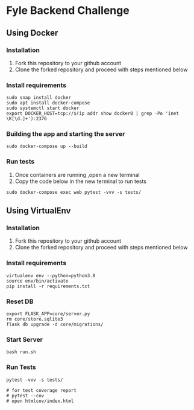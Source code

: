 # Fyle Backend Challenge

## Using Docker

### Installation

1. Fork this repository to your github account
2. Clone the forked repository and proceed with steps mentioned below

### Install requirements

```
sudo snap install docker
sudo apt install docker-compose
sudo systemctl start docker
export DOCKER_HOST=tcp://$(ip addr show docker0 | grep -Po 'inet \K[\d.]+'):2376
```
### Building the app and starting the server

```
sudo docker-compose up --build
```
### Run tests

1) Once containers are running ,open a new terminal
2) Copy the code below in the new terminal to run tests

```
sudo docker-compose exec web pytest -vvv -s tests/
```

## Using VirtualEnv

### Installation 

1. Fork this repository to your github account
2. Clone the forked repository and proceed with steps mentioned below

### Install requirements

```
virtualenv env --python=python3.8
source env/bin/activate
pip install -r requirements.txt
```
### Reset DB

```
export FLASK_APP=core/server.py
rm core/store.sqlite3
flask db upgrade -d core/migrations/
```
### Start Server

```
bash run.sh
```
### Run Tests

```
pytest -vvv -s tests/

# for test coverage report
# pytest --cov
# open htmlcov/index.html
```
